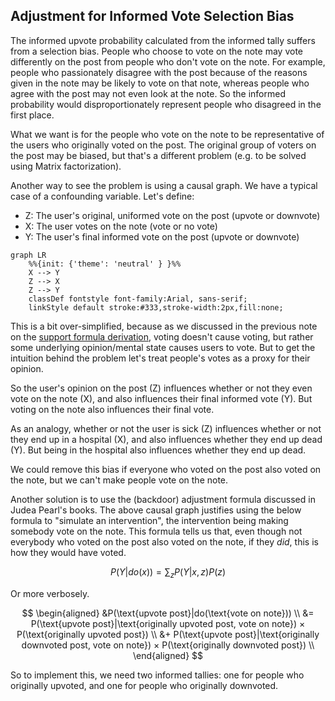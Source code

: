 ## Adjustment for Informed Vote Selection Bias

The informed upvote probability calculated from the informed tally suffers from a selection bias. People who choose to vote on the note may vote differently on the post from people who don't vote on the note. For example, people who passionately disagree with the post because of the reasons given in the note may be likely to vote on that note, whereas people who agree with the post may not even look at the note. So the informed probability would disproportionately represent people who disagreed in the first place.

What we want is for the people who vote on the note to be representative of the users who originally voted on the post. The original group of voters on the post may be biased, but that's a different problem (e.g. to be solved using Matrix factorization).

Another way to see the problem is using a causal graph. We have a typical case of a confounding variable.  Let's define:

- Z: The user's original, uniformed vote on the post (upvote or downvote)
- X: The user votes on the note (vote or no vote)
- Y: The user's final informed vote on the post (upvote or downvote)

```mermaid
graph LR
    %%{init: {'theme': 'neutral' } }%%
    X --> Y
    Z --> X
    Z --> Y
    classDef fontstyle font-family:Arial, sans-serif;
    linkStyle default stroke:#333,stroke-width:2px,fill:none;
```

This is a bit over-simplified, because as we discussed in the previous note on the [support formula derivation](2024-03-05-support-formula-derivation.md), voting doesn't cause voting, but rather some underlying opinion/mental state causes users to vote. But to get the intuition behind the problem let's treat people's votes as a proxy for their opinion.

So the user's opinion on the post (Z) influences whether or not they even vote on the note (X), and also influences their final informed vote (Y). But voting on the note also influences their final vote. 

As an analogy, whether or not the user is sick (Z) influences whether or not they end up in a hospital (X), and also influences whether they end up dead (Y). But being in the hospital also influences whether they end up dead.

We could remove this bias if everyone who voted on the post also voted on the note, but we can't make people vote on the note.

Another solution is to use the (backdoor) adjustment formula discussed in Judea Pearl's books. The above causal graph justifies using the below formula to "simulate an intervention", the intervention being making somebody vote on the note. This formula tells us that, even though not everybody who voted on the post also voted on the note, if they *did*, this is how they would have voted.

$$
	P(Y|do(x)) = ∑_z P(Y \vert x,z)P(z)
$$

Or more verbosely.

$$
\begin{aligned}
	&P(\text{upvote post}|do(\text{vote on note})) \\
	&= P(\text{upvote post}|\text{originally upvoted post, vote on note}) × P(\text{originally upvoted post})  \\ 
	&+ P(\text{upvote post}|\text{originally downvoted post, vote on note}) × P(\text{originally downvoted post}) \\  
\end{aligned}
$$

So to implement this, we need two informed tallies: one for people who originally upvoted, and one for people who originally downvoted.



